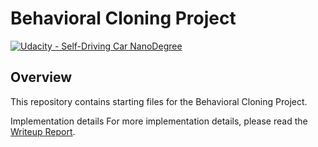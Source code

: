 # Behavioral Cloning Project

[![Udacity - Self-Driving Car NanoDegree](https://s3.amazonaws.com/udacity-sdc/github/shield-carnd.svg)](http://www.udacity.com/drive)

Overview
---
This repository contains starting files for the Behavioral Cloning Project.

Implementation details
For more implementation details, please read the [Writeup Report](https://github.com/jnsagai/behavioral_cloning/blob/master/writeup_template.md).
